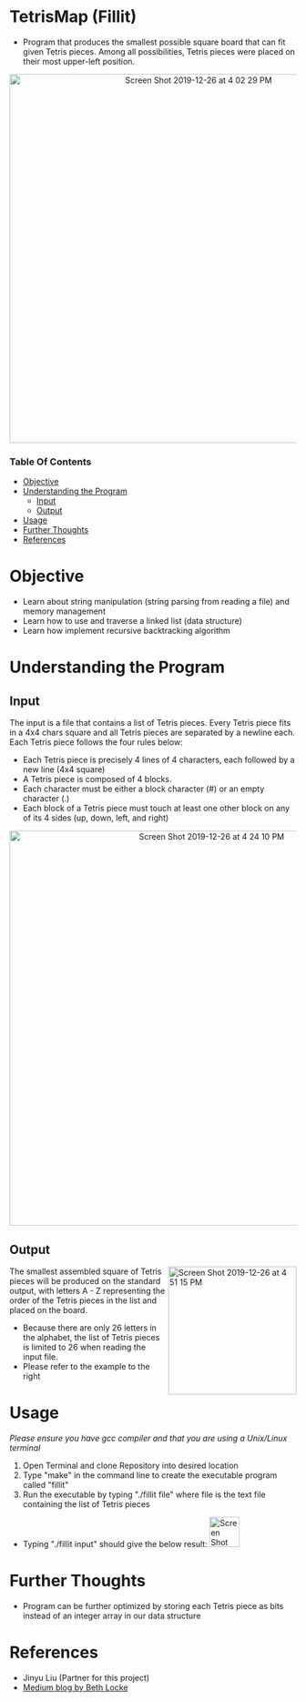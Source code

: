 # TetrisMap (Fillit)
* Program that produces the smallest possible square board that can fit given Tetris pieces. Among all possibilities, Tetris pieces were placed on their most upper-left position. 

<p align="center">
 <img width="648" alt="Screen Shot 2019-12-26 at 4 02 29 PM" src="https://user-images.githubusercontent.com/49771001/71494091-3eabae00-27f9-11ea-8ab4-475f4b560a26.png">

### Table Of Contents
* [Objective](#objective)
* [Understanding the Program](#understanding-the-program)
  * [Input](#input)
  * [Output](#output)
* [Usage](#usage)
* [Further Thoughts](#further-thoughts)
* [References](#references)

# Objective
* Learn about string manipulation (string parsing from reading a file) and memory management
* Learn how to use and traverse a linked list (data structure)
* Learn how implement recursive backtracking algorithm

# Understanding the Program
## Input
The input is a file that contains a list of Tetris pieces. Every Tetris piece fits in a 4x4 chars square and all Tetris pieces are separated by a newline each. Each Tetris piece follows the four rules below:
  * Each Tetris piece is precisely 4 lines of 4 characters, each followed by a new line (4x4 square)
  * A Tetris piece is composed of 4 blocks.
  * Each character must be either a block character (#) or an empty character (.)
  * Each block of a Tetris piece must touch at least one other block on any of its 4 sides (up, down, left, and right)
  
<p align="center">
 <img width="694" alt="Screen Shot 2019-12-26 at 4 24 10 PM" src="https://user-images.githubusercontent.com/49771001/71494442-30ab5c80-27fc-11ea-9c06-5c7a86cfbddb.png">

## Output

<img align="right" width="225" alt="Screen Shot 2019-12-26 at 4 51 15 PM" src="https://user-images.githubusercontent.com/49771001/71494971-11aec980-2800-11ea-910a-6e00ef5a6683.png">

The smallest assembled square of Tetris pieces will be produced on the standard output, with letters A - Z representing the order of the Tetris pieces in the list and placed on the board.

* Because there are only 26 letters in the alphabet, the list of Tetris pieces is limited to 26 when reading the input file.
* Please refer to the example to the right

# Usage
*Please ensure you have gcc compiler and that you are using a Unix/Linux terminal*
1. Open Terminal and clone Repository into desired location
2. Type "make" in the command line to create the executable program called "fillit"
3. Run the executable by typing "./fillit file" where file is the text file containing the list of Tetris pieces 
 * Typing "./fillit input" should give the below result: <img width="53" alt="Screen Shot 2020-03-05 at 5 18 21 PM" src="https://user-images.githubusercontent.com/49771001/76040890-79227d00-5f05-11ea-9348-129b0f0ea0b1.png">

# Further Thoughts
* Program can be further optimized by storing each Tetris piece as bits instead of an integer array in our data structure

# References 
* Jinyu Liu (Partner for this project)
* [Medium blog by Beth Locke](https://medium.com/@bethnenniger/fillit-solving-for-the-smallest-square-of-tetrominos-c6316004f909)

